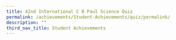 ```yaml
---
title: 42nd International C B Paul Science Quiz
permalink: /achievements/Student-Achievements/quiz/permalink/
description: ""
third_nav_title: Student Achievements
---
```

